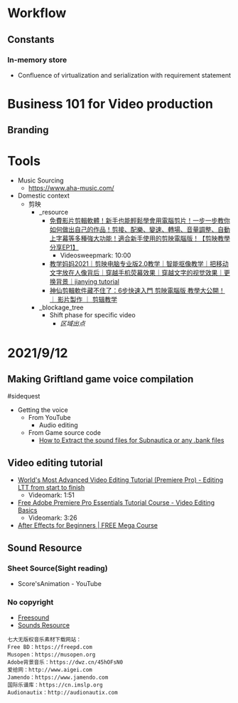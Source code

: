 # Workflow
## Constants
### In-memory store
- Confluence of virtualization and serialization with requirement statement

# Business 101 for Video production
## Branding

# Tools
- Music Sourcing
  - https://www.aha-music.com/
- Domestic context
  - 剪映
    - _resource
      - [免費影片剪輯軟體！新手也能輕鬆學會用電腦剪片！一步一步教你如何做出自己的作品！剪接、配樂、變速、轉場、音量調整、自動上字幕等多種強大功能！適合新手使用的剪映電腦版！【剪映教學分享EP1】](https://www.youtube.com/watch?v=Ke43EELMDlM)
        - Videosweepmark: 10:00
      - [教学妈妈2021｜剪映电脑专业版2.0教学｜智能抠像教学｜把移动文字放在人像背后｜穿越手机荧幕效果｜穿越文字的视觉效果｜更换背景｜jianying tutorial](https://www.youtube.com/watch?v=afsab27NMVk)
      - [神仙剪輯軟件藏不住了：6步快速入門 剪映電腦版 教學大公開！ ｜ 影片製作 ｜ 剪辑教学](https://www.youtube.com/watch?v=eF-v7sFA_Pg)
    - _blockage_tree
      - Shift phase for specific video
        - *区域出点*
# 2021/9/12
## Making Griftland game voice compilation
#sidequest
- Getting the voice
  - From YouTube
    - Audio editing
  - From Game source code
    - [How to Extract the sound files for Subnautica or any .bank files](https://www.youtube.com/watch?v=YhJcW-EkX34)

## Video editing tutorial
- [World's Most Advanced Video Editing Tutorial (Premiere Pro) - Editing LTT from start to finish](https://www.youtube.com/watch?v=O6ERELse_QY)
  - Videomark: 1:51
- [Free Adobe Premiere Pro Essentials Tutorial Course - Video Editing Basics](https://www.youtube.com/watch?v=MqwlW76sFCM)
  - Videomark: 3:26
- [After Effects for Beginners | FREE Mega Course](https://www.youtube.com/watch?v=PWvPbGWVRrU)

## Sound Resource
### Sheet Source(Sight reading)
- Score'sAnimation - YouTube
### No copyright
- [Freesound](https://freesound.org/)
- [Sounds Resource](https://www.sounds-resource.com/)
```
七大无版权音乐素材下载网站：
Free BD：https://freepd.com 
Musopen：https://musopen.org 
Adobe背景音乐：https://dwz.cn/45hOFsN0 
爱给网：http://www.aigei.com 
Jamendo：https://www.jamendo.com 
国际乐谱库：https://cn.imslp.org 
Audionautix：http://audionautix.com
```
